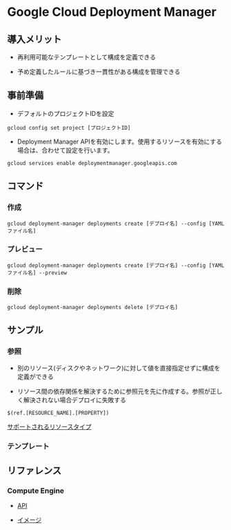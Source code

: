 # Google Cloud Deployment Manager

## 導入メリット

- 再利用可能なテンプレートとして構成を定義できる

- 予め定義したルールに基づき一貫性がある構成を管理できる

## 事前準備

- デフォルトのプロジェクトIDを設定

```
gcloud config set project [プロジェクトID]
```
- Deployment Manager APIを有効にします。使用するリソースを有効にする場合は、合わせて設定を行います。

```
gcloud services enable deploymentmanager.googleapis.com
```

## コマンド

### 作成

```
gcloud deployment-manager deployments create [デプロイ名] --config [YAMLファイル名]
```

### プレビュー

```
gcloud deployment-manager deployments create [デプロイ名] --config [YAMLファイル名] --preview
```

### 削除

```
gcloud deployment-manager deployments delete [デプロイ名]
```

## サンプル

### 参照

- 別のリソース(ディスクやネットワーク)に対して値を直接指定せずに構成を定義ができる

- リソース間の依存関係を解決するために参照元を先に作成する。参照が正しく解決されない場合デプロイに失敗する

```
$(ref.[RESOURCE_NAME].[PROPERTY])
```

[サポートされるリソースタイプ](https://cloud.google.com/deployment-manager/docs/configuration/supported-resource-types?hl=ja)

### テンプレート

## リファレンス

### Compute Engine 

- [API](https://cloud.google.com/compute/docs/reference/rest/v1/instances?hl=ja)

- [イメージ](https://cloud.google.com/compute/docs/images?hl=ja)